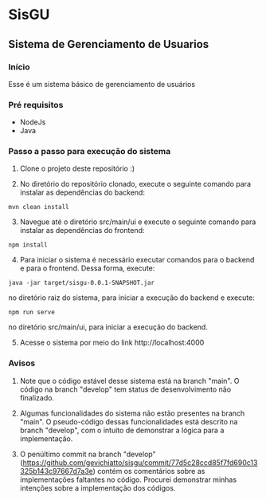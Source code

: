 # SisGU #
## Sistema de Gerenciamento de Usuarios ##

### Início ###
Esse é um sistema básico de gerenciamento de usuários

### Pré requisitos ###
- NodeJs
- Java

### Passo a passo para execução do sistema ###
1. Clone o projeto deste repositório :)

2. No diretório do repositório clonado, execute o seguinte comando para instalar as dependências do backend:
```
mvn clean install
```

3. Navegue até o diretório src/main/ui e execute o seguinte comando para instalar as dependências do frontend:
```
npm install
```

4. Para iniciar o sistema é necessário executar comandos para o backend e para o frontend. Dessa forma, execute:
```
java -jar target/sisgu-0.0.1-SNAPSHOT.jar
````
no diretório raiz do sistema, para iniciar a execução do backend e execute:
```
npm run serve
```
no diretório src/main/ui, para iniciar a execução do backend.

5. Acesse o sistema por meio do link http://localhost:4000


### Avisos ###
1. Note que o código estável desse sistema está na branch "main". O código na branch "develop" tem status de desenvolvimento não finalizado.

2. Algumas funcionalidades do sistema não estão presentes na branch "main". O pseudo-código dessas funcionalidades está descrito na branch "develop", com o intuito de demonstrar a lógica para a implementação.

3. O penúltimo commit na branch "develop" (https://github.com/gevichiatto/sisgu/commit/77d5c28ccd85f7fd690c13325b143c97667d7a3e) contém os comentários sobre as implementações faltantes no código. Procurei demonstrar minhas intenções sobre a implementação dos códigos.
